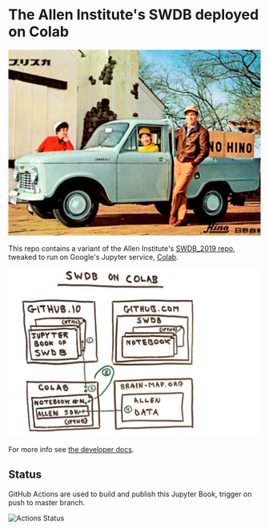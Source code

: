 # The Allen Institute's SWDB deployed on Colab

![](jupyter_book/content/images/hilux.jpg)

This repo contains a variant of the Allen Institute's 
[SWDB_2019 repo](https://github.com/AllenInstitute/SWDB_2019), 
tweaked to run on Google's Jupyter service, [Colab](https://colab.research.google.com).

![](docs/images/hilux_network_flow.jpg)

For more info see [the developer docs](./docs/devnotes.org).


## Status

GitHub Actions are used to build and publish this Jupyter Book, trigger on push to master branch.

![Actions Status](https://github.com/JohnTigue/swdb_hilux/workflows/Publish%20to%20GitHub%20Pages/badge.svg)
